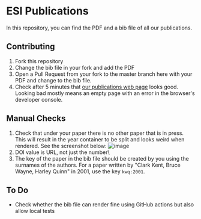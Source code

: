 # ESI Publications

In this repository, you can find the PDF and a bib file of all our publications.

## Contributing

1. Fork this repository
2. Change the bib file in your fork and add the PDF
3. Open a Pull Request from your fork to the master branch here with your PDF and change to the bib file.
4. Check after 5 minutes that [our publications web page](https://www.ei.tum.de/esi/publikationen/) looks good. Looking bad mostly means an empty page with an error in the browser's developer console.

## Manual Checks

1. Check that under your paper there is no other paper that is in press. This will result in the year container to be split and looks weird when rendered. See the screenshot below:
![image](https://user-images.githubusercontent.com/20195407/119685580-c611ac80-be45-11eb-8304-9c9acf8cc63e.png)
2. DOI value is URL, not just the number\
3. The key of the paper in the bib file should be created by you using the surnames of the authors. For a paper written by "Clark Kent, Bruce Wayne, Harley Quinn" in 2001, use the key `kwq:2001`.

## To Do

- Check whether the bib file can render fine using GitHub actions but also allow local tests
